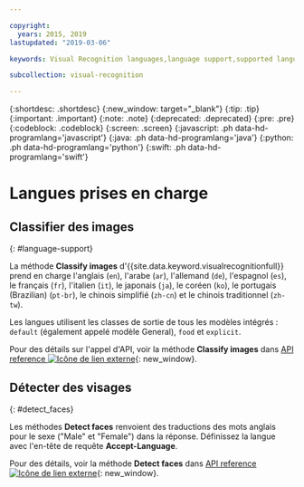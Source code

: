 ```yaml
---

copyright:
  years: 2015, 2019
lastupdated: "2019-03-06"

keywords: Visual Recognition languages,language support,supported languages

subcollection: visual-recognition

---
```


{:shortdesc: .shortdesc}
{:new_window: target="_blank"}
{:tip: .tip}
{:important: .important}
{:note: .note}
{:deprecated: .deprecated}
{:pre: .pre}
{:codeblock: .codeblock}
{:screen: .screen}
{:javascript: .ph data-hd-programlang='javascript'}
{:java: .ph data-hd-programlang='java'}
{:python: .ph data-hd-programlang='python'}
{:swift: .ph data-hd-programlang='swift'}

# Langues prises en charge

## Classifier des images
{: #language-support}

La méthode **Classify images** d'{{site.data.keyword.visualrecognitionfull}} prend en charge l'anglais (`en`), l'arabe (`ar`), l'allemand (`de`), l'espagnol (`es`), le français (`fr`), l'italien (`it`), le japonais (`ja`), le coréen (`ko`), le portugais (Brazilian) (`pt-br`), le chinois simplifié (`zh-cn`) et le chinois traditionnel (`zh-tw`).

Les langues utilisent les classes de sortie de tous les modèles intégrés : `default` (également appelé modèle General), `food` et `explicit`.

Pour des détails sur l'appel d'API, voir la méthode **Classify images** dans [API reference ![Icône de lien externe](../../icons/launch-glyph.svg "Icône de lien externe")](https://{DomainName}/apidocs/visual-recognition/#classify-images){: new_window}.

## Détecter des visages
{: #detect_faces}

Les méthodes **Detect faces** renvoient des traductions des mots anglais pour le sexe ("Male" et "Female") dans la réponse. Définissez la langue avec l'en-tête de requête **Accept-Language**.

Pour des détails, voir la méthode **Detect faces** dans [API reference ![Icône de lien externe](../../icons/launch-glyph.svg "Icône de lien externe")](https://{DomainName}/apidocs/visual-recognition/#detect-faces-in-images){: new_window}.
